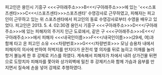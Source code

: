 피고인은 용인시 기흥구 <<<구아래주소>>>B<<</구아래주소>>>에 있는 '<<<스포츠센타>>>C<<</스포츠센타>>>스포츠센타' 수영강사로 근무하였고, 피해자는 피고인이 근무하고 있는 위 스포츠센타에서 피고인의 동료 수영강사로부터 수영을 배우고 있었다.
피고인은 2013. 5. 4. 02:30경 용인시 기흥구 <<<구아래주소>>>D<<</구아래주소>>>에 있는 피해자의 주거지 인근 도로에서, 같은 구 <<<구아래주소>>>E<<</구아래주소>>>에서 피해자 <<<내국인이름>>>F<<</내국인이름>>>(29세, 여)과 함께 타고 온 피고인 소유 <<<차량번호>>>G<<</차량번호>>> 모닝 승용차 내에서 피해자의 의사에 반하여 허벅지를 만지다가 운전석 옆 의자를 뒤로 눕히고 어깨를 눌러 항거 불능케 한 후 강제로 키스를 하였다.
계속해서 피해자가 차에서 내려 상가건물 뒤편으로 도망치자 피해자를 쫓아와 상가외벽에 밀친 후 강제키스와 함께 가슴과 음부를 만지면서 질속에 손을 넣어 강제로 추행하였다.